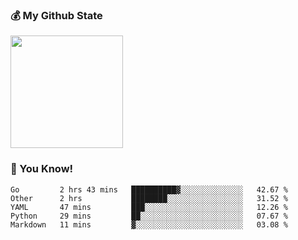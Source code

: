 ### :moneybag: My Github State

<img height="180em" src="https://github-readme-stats.vercel.app/api?username=G-Asura&show_icons=true&hide_border=true&count_private=true&include_all_commits=true" />

### :pill: You Know!
<!--START_SECTION:waka-->

```text
Go         2 hrs 43 mins   ██████████▓░░░░░░░░░░░░░░   42.67 %
Other      2 hrs           ████████░░░░░░░░░░░░░░░░░   31.52 %
YAML       47 mins         ███░░░░░░░░░░░░░░░░░░░░░░   12.26 %
Python     29 mins         ██░░░░░░░░░░░░░░░░░░░░░░░   07.67 %
Markdown   11 mins         ▓░░░░░░░░░░░░░░░░░░░░░░░░   03.08 %
```

<!--END_SECTION:waka-->

<!--
**G-Asura/G-Asura** is a ✨ _special_ ✨ repository because its `README.md` (this file) appears on your GitHub profile.

Here are some ideas to get you started:

- 🔭 I’m currently working on ...
- 🌱 I’m currently learning ...
- 👯 I’m looking to collaborate on ...
- 🤔 I’m looking for help with ...
- 💬 Ask me about ...
- 📫 How to reach me: ...
- 😄 Pronouns: ...
- ⚡ Fun fact: ...
-->
